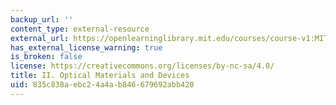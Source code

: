 ```yaml
---
backup_url: ''
content_type: external-resource
external_url: https://openlearninglibrary.mit.edu/courses/course-v1:MITx+3.15.2x+2T2017/about
has_external_license_warning: true
is_broken: false
license: https://creativecommons.org/licenses/by-nc-sa/4.0/
title: II. Optical Materials and Devices
uid: 835c838a-ebc2-4a4a-b846-679692abb420
---
```

